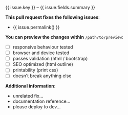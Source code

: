{{ issue.key }} – {{ issue.fields.summary }}

**This pull request fixes the following issues**:

- {{ issue.permalink() }}

**You can preview the changes within** `/path/to/preview`:

- [ ] responsive behaviour tested
- [ ] browser and device tested
- [ ] passes validation (html / bootstrap)
- [ ] SEO optimized (html outline)
- [ ] printability (print css)
- [ ] doesn’t break anything else

**Additional information**:

- unrelated fix...
- documentation reference...
- please deploy to dev...
